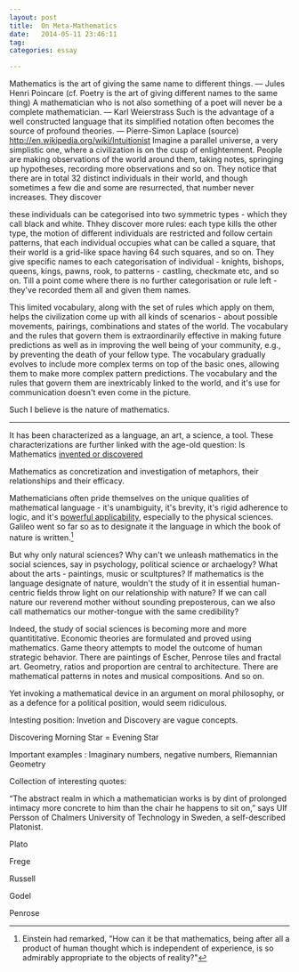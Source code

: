 ```yaml
---
layout: post
title:  On Meta-Mathematics
date:   2014-05-11 23:46:11
tag: 
categories: essay

---
```

Mathematics is the art of giving the same name to different things.
— Jules Henri Poincare (cf. Poetry is the art of giving different names to the same thing)
A mathematician who is not also something of a poet will never be a complete mathematician.
— Karl Weierstrass
Such is the advantage of a well constructed language that its simplified notation often becomes the source of profound theories.
— Pierre-Simon Laplace (source)
http://en.wikipedia.org/wiki/Intuitionist
Imagine a parallel universe, a very simplistic one,  where a civilization is on the cusp of enlightenment. People are making observations of the world around them, taking notes, springing up hypotheses, recording more observations and so on. They notice that there are in total 32 distinct individuals in their world, and though sometimes a few die and some are resurrected, that number never increases. They discover 

these individuals can be categorised into two symmetric types - which they call black and white. Thhey discover more rules: each type kills the other type, the motion of different individuals are restricted and follow certain patterns, that each individual occupies what can be called a square, that their world is a grid-like space having 64 such squares, and so on. They give specific names to each categorisation of individual  - knights, bishops, queens, kings, pawns, rook, to patterns - castling, checkmate etc, and so on. Till a point come where there is no further categorisation or rule left - they've recorded them all and given them names.

This limited vocabulary, along with the set of rules which apply on them, helps the civilization come up with all kinds of scenarios - about possible movements, pairings, combinations and states of the world. The vocabulary and the rules that govern them is extraordinarily effective in making future predictions as well as in improving the well being of your community, e.g., by preventing the death of your fellow type. The vocabulary gradually evolves to include more complex terms on top of the basic ones, allowing them to make more complex pattern predictions. The vocabulary and the rules that govern them are inextricably linked to the world, and it's use for communication doesn't even come in the picture.     

Such I believe is the nature of mathematics.

----



It has been characterized as a language, an art, a science, a tool. These characterizations are further linked with the age-old question: Is Mathematics [invented or discovered](http://www.quora.com/Philosophy-of-Mathematics/Was-mathematics-invented-or-discovered-1)



Mathematics as concretization and investigation of metaphors, their relationships and their efficacy. 



Mathematicians often pride themselves on the unique qualities of mathematical language - it's unambiguity, it's brevity, it's rigid adherence to logic, and it's [powerful applicability](http://www.dartmouth.edu/~matc/MathDrama/reading/Wigner.html), especially to the physical sciences. 
Galileo went so far so as to designate it the language in which the book of nature is written.[^einstein]

[^einstein]: Einstein had remarked, "How can it be that mathematics, being after all a product of human thought which is independent of experience, is so admirably appropriate to the objects of reality?"

But why only natural sciences? Why can't we unleash mathematics in the social sciences, say in psychology, political science or archaelogy? What about the arts - paintings, music or scultptures? If mathematics is the language designate of nature, wouldn't the study of it in essential human-centric fields throw light on our relationship with nature? If we can call nature our reverend mother without sounding preposterous, can we also call mathematics our mother-tongue with the same credibility?

Indeed, the study of social sciences is becoming more and more quantititative. Economic theories are formulated and proved using mathematics. Game theory attempts to model the outcome of human strategic behavior. There are paintings of Escher, Penrose tiles and fractal art. Geometry, ratios and proportion are central to architecture. There are mathematical patterns in notes and musical compositions. And so on.

Yet invoking a mathematical device in an argument on moral philosophy, or as a defence for a political position, would seem ridiculous. 



Intesting position: Invetion and Discovery are vague concepts.

Discovering Morning Star = Evening Star



Important examples : Imaginary numbers, negative numbers, Riemannian Geometry


Collection of interesting quotes:

“The abstract realm in which a mathematician works is by dint of prolonged intimacy more concrete to him than the chair he happens to sit on,” says Ulf Persson of Chalmers University of Technology in Sweden, a self-described Platonist.

Plato 

Frege

Russell

Godel

Penrose


